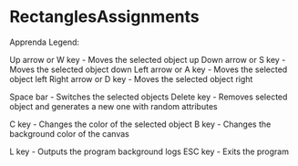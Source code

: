 # RectanglesAssignments
Apprenda
Legend:

Up arrow or W key - Moves the selected object up
Down arrow or S key - Moves the selected object down
Left arrow or A key - Moves the selected object left
Right arrow or D key - Moves the selected object right

Space bar - Switches the selected objects
Delete key - Removes selected object and generates a new one with random attributes

C key - Changes the color of the selected object
B key - Changes the background color of the canvas

L key - Outputs the program background logs
ESC key - Exits the program
